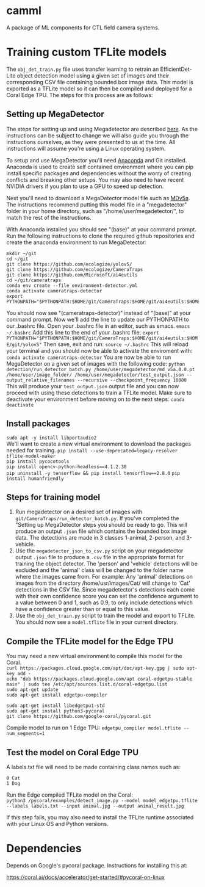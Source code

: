 # camml
A package of ML components for CTL field camera systems. 

# Training custom TFLite models

The `obj_det_train.py` file uses transfer learning to retrain an EfficientDet-Lite object detection model using a given set of images and their corresponding CSV file containing bounded box image data. This model is exported as a TFLite model so it can then be compiled and deployed for a Coral Edge TPU. The steps for this process are as follows:

## Setting up MegaDetector

The steps for setting up and using Megadetector are described [here](https://github.com/microsoft/CameraTraps/blob/main/megadetector.md). As the instructions can be subject to change we will also guide you through the instructions ourselves, as they were presented to us at the time. All instructions will assume you're using a Linux operating system.  

To setup and use MegaDetector you'll need [Anaconda](https://www.anaconda.com/products/individual) and Git installed. Anaconda is used to create self contained environment where you can pip install specific packages and dependencies without the worry of creating conflicts and breaking other setups. You may also need to have recent NVIDIA drivers if you plan to use a GPU to speed up detection.  

Next you'll need to download a MegaDetector model file such as [MDv5a](https://github.com/ecologize/CameraTraps/releases/download/v5.0/md_v5a.0.0.pt). The instructions recommend putting this model file in a "megadetector" folder in your home directory, such as "/home/user/megadetector/", to match the rest of the instructions.  

With Anaconda installed you should see "(base)" at your command prompt. Run the following instructions to clone the required github repositories and create the anaconda environment to run MegaDetector:
```
mkdir ~/git
cd ~/git
git clone https://github.com/ecologize/yolov5/
git clone https://github.com/ecologize/CameraTraps
git clone https://github.com/Microsoft/ai4eutils
cd ~/git/cameratraps
conda env create --file environment-detector.yml
conda activate cameratraps-detector
export PYTHONPATH="$PYTHONPATH:$HOME/git/CameraTraps:$HOME/git/ai4eutils:$HOME/git/yolov5"
```
You should now see "(cameratraps-detector)" instead of "(base)" at your command prompt. Now we'll add the line to update our PYTHONPATH to our .bashrc file. Open your .bashrc file in an editor, such as emacs.
`emacs ~/.bashrc`
Add this line to the end of your .bashrc file:
`export PYTHONPATH="$PYTHONPATH:$HOME/git/CameraTraps:$HOME/git/ai4eutils:$HOME/git/yolov5"`
Then save, exit and run:
`source ~/.bashrc`
This will reload your terminal and you should now be able to activate the enviroment with:
`conda activate cameratraps-detector`
You are now be able to run MegaDetector on a given set of images with the following code:
`python detection/run_detector_batch.py /home/user/megadetector/md_v5a.0.0.pt /home/user/image_folder/ /home/user/megadetector/test_output.json --output_relative_filenames --recursive --checkpoint_frequency 10000`
This will produce your `test_output.json` output file and you can now proceed with using these detections to train a TFLite model. Make sure to deactivate your environment before moving on to the next steps:
`conda deactivate`

## Install packages

`sudo apt -y install libportaudio2`  
We'll want to create a new virtual environment to download the packages needed for training.
`pip install --use-deprecated=legacy-resolver tflite-model-maker`  
`pip install pycocotools`  
`pip install opencv-python-headless==4.1.2.30`  
`pip uninstall -y tensorflow && pip install tensorflow==2.8.0`
`pip install humanfriendly`

## Steps for training model

1. Run megadetector on a desired set of images with `git/CameraTraps/run_detector_batch.py`. If you've completed the "Setting up MegaDetector steps you should be ready to go. This will produce an output `.json` file which contains the bounded box image data. The detections are made in 3 classes 1-animal, 2-person, and 3-vehicle.  
2. Use the `megadetector_json_to_csv.py` script on your megadetector output `.json` file to produce a `.csv` file in the appropriate format for training the object detector. The 'person' and 'vehicle' detections will be excluded and the 'animal' class will be changed to the folder name where the images came from. For example: Any 'animal' detections on images from the directory /home/usr/images/Cat/ will change to 'Cat' detections in the CSV file. Since megadetector's detections each come with their own confidence score you can set the confidence argument to a value between 0 and 1, such as 0.9, to only include detections which have a confidence greater than or equal to this value.  
3. Use the `obj_det_train.py` script to train the model and export to TFLite. You should now see a `model.tflite` file in your current directory.

## Compile the TFLite model for the Edge TPU
You may need a new virtual environment to compile this model for the Coral.  
`curl https://packages.cloud.google.com/apt/doc/apt-key.gpg | sudo apt-key add -`  
`echo "deb https://packages.cloud.google.com/apt coral-edgetpu-stable main" | sudo tee /etc/apt/sources.list.d/coral-edgetpu.list`  
`sudo apt-get update`  
`sudo apt-get install edgetpu-compiler`  
  
`sudo apt-get install libedgetpu1-std`  
`sudo apt-get install python3-pycoral`  
`git clone https://github.com/google-coral/pycoral.git`  

Compile model to run on  1 Edge TPU:
`edgetpu_compiler model.tflite --num_segments=1`

## Test the model on Coral Edge TPU

A labels.txt file will need to be made containing class names such as:
```
0 Cat
1 Dog
```  

Run the Edge compiled TFLite model on the Coral:  
`python3 /pycoral/examples/detect_image.py --model model_edgetpu.tflite --labels labels.txt --input animal.jpg --output animal_result.jpg`  

If this step fails, you may also need to install the TFLite runtime associated with your Linux OS and Python versions.

# Dependencies

Depends on Google's pycoral package. Instructions for installing this
at:

https://coral.ai/docs/accelerator/get-started/#pycoral-on-linux